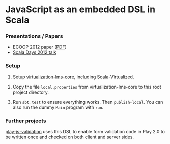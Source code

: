 # JavaScript as an embedded DSL in Scala #

### Presentations / Papers

* ECOOP 2012 paper ([PDF](https://github.com/js-scala/js-scala/blob/paper-revision/papers/ecoop2012/article.pdf?raw=true))
* [Scala Days 2012 talk](http://skillsmatter.com/podcast/scala/javascript-embedded-dsl-scala)

### Setup

1. Setup [virtualization-lms-core](http://github.com/gkossakowski/virtualization-lms-core), including Scala-Virtualized.

2. Copy the file `local.properties` from virtualization-lms-core to this root project directory.

3. Run `sbt`. `test` to ensure everything works. Then `publish-local`. You can also run the dummy `Main` program with `run`.

### Further projects

[play-js-validation](http://github.com/namin/play-js-validation) uses this DSL to enable form validation code in Play 2.0 to be written once and checked on both client and server sides.
